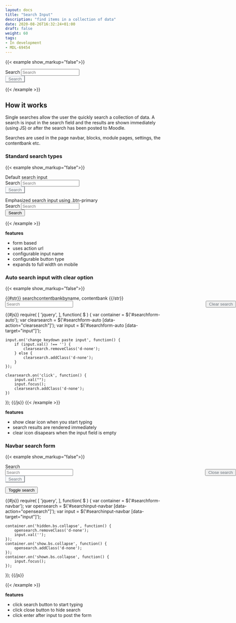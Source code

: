 ```yaml
---
layout: docs
title: "Search Input"
description: "find items in a collection of data"
date: 2020-08-26T16:32:24+01:00
draft: false
weight: 60
tags:
- In development
- MDL-69454
---
```


<style>
.simplesearchform .btn {
    padding-left: 0.5rem;
    padding-right: 0.5rem;
}
.simplesearchform .btn .icon{
    margin: 0;
}
.simplesearchform .btn-submit {
    border-color: #ced4da;
    color: #6c757d;
}

.simplesearchform .withclear {
    padding-right: 2rem;
}

.simplesearchform .btn-close,
.simplesearchform .btn-clear {
    position: absolute;
    right: 0;
    color: #6c757d;
    z-index: 4;
}

.simplesearchform .btn-submit {
    background-color: #f8f9fa;
}

.simplesearchform .searchinput.center {
    justify-content: center;
}
.simplesearchform .searchinput {
    display: flex;
    flex: 1 1 auto;
}
.simplesearchform .collapsing {
    height: inherit;
    transition: none;
    width: inherit;
}
</style>

{{< example show_markup="false">}}
<form autocomplete="off" action="http://localhost/admin/search.php" method="get" accept-charset="utf-8" id="searchinput-1" class="mform form-inline simplesearchform">
    <div class="input-group">
        <label for="searchinput">
            <span class="sr-only">Search</span>
        </label>
        <input type="text"
            id="searchinput"
            class="form-control"
            placeholder="Search"
            aria-label="Search"
            name="query"
            autocomplete="off"
            value=""
        >
        <div class="input-group-append">
            <button type="submit" class="btn btn-submit search-icon">
                <i class="icon fa fa-search fa-fw " aria-hidden="true"></i>
                <span class="sr-only">Search</span>
            </button>
        </div>
    </div>
</form>
{{< /example >}}

## How it works

Single searches allow the user the quickly search a collection of data. A search is input in the search field and the results are shown immediately (using JS) or after the search has been posted to Moodle.

Searches are used in the page navbar, blocks, module pages, settings, the contentbank etc.

### Standard search types

{{< example show_markup="false">}}
<div class="small">
Default search input
</div>
<form autocomplete="off" action="http://localhost/admin/search.php" method="get" accept-charset="utf-8" id="searchinput-1" class="mform form-inline simplesearchform">
    <div class="input-group">
        <label for="searchinput">
            <span class="sr-only">Search</span>
        </label>
        <input type="text"
            id="searchinput"
            class="form-control"
            placeholder="Search"
            aria-label="Search"
            name="query"
            autocomplete="off"
            value=""
        >
        <div class="input-group-append">
            <button type="submit" class="btn btn-submit search-icon">
                <i class="icon fa fa-search fa-fw " aria-hidden="true"></i>
                <span class="sr-only">Search</span>
            </button>
        </div>
    </div>
</form>
<div class="mt-3 small">
Emphasized search input using .btn-primary
</div>
<form autocomplete="off" action="http://localhost/admin/search.php" method="get" accept-charset="utf-8" id="searchinput-1" class="mform form-inline simplesearchform">
    <div class="input-group">
        <label for="searchinput">
            <span class="sr-only">Search</span>
        </label>
        <input type="text"
           id="searchinput"
           class="form-control"
           placeholder="Search"
           aria-label="Search"
           name="query"
           autocomplete="off"
           value=""
        >
        <div class="input-group-append">
            <button type="submit" class="btn btn-primary search-icon">
                <i class="icon fa fa-search fa-fw " aria-hidden="true"></i>
                <span class="sr-only">Search</span>
            </button>
        </div>
    </div>
</form>
{{< /example >}}

**features**
* form based
* uses action url
* configurable input name
* configurable button type
* expands to full width on mobile

<div class="my-5"></div>

### Auto search input with clear option

{{< example show_markup="false">}}
<div id="searchform-auto" class="form-inline simplesearchform">
    <div class="input-group searchbar" role="search">
        <label for="searchinput-auto">
            <span class="sr-only">{{#str}} searchcontentbankbyname, contentbank {{/str}}</span>
        </label>
        <input type="text"
           data-target="input"
           id="searchinput-auto"
           class="form-control withclear"
           placeholder="Search"
           name="search"
           autocomplete="off"
        >
        <button
            class="btn btn-clear d-none"
            data-action="clearsearch"
            type="button"
        >
            <i class="icon fa fa-times fa-fw " aria-hidden="true"></i>
            <span class="sr-only">Clear search</span>
        </button>
    </div>
</div>

{{#js}}
require(
[
    'jquery',
],
function(
    $
) {
    var container = $('#searchform-auto');
    var clearsearch = $('#searchform-auto [data-action="clearsearch"]');
    var input = $('#searchform-auto [data-target="input"]');

    input.on('change keydown paste input', function() {
        if (input.val() !== '') {
            clearsearch.removeClass('d-none');
        } else {
            clearsearch.addClass('d-none');
        }
    });

    clearsearch.on('click', function() {
        input.val("");
        input.focus();
        clearsearch.addClass('d-none');
    })
});
{{/js}}
{{< /example >}}

**features**

* show clear icon when you start typing
* search results are rendered immediately
* clear icon disapears when the input field is empty

<div class="my-5"></div>

### Navbar search form

{{< example show_markup="false">}}

<nav class="navbar navbar-light bg-light">
    <div id="searchinput-navbar" class="searchinputwrapper simplesearchform ml-auto">
        <div class="collapse" id="searchform-navbar">
            <div class="searchinput">
                <form autocomplete="off" action="http://localhost/admin/search.php" method="get" accept-charset="utf-8" id="searchinput-navbar" class="mform form-inline searchinputform">
                    <div class="input-group">
                        <label for="searcinput">
                            <span class="sr-only">Search</span>
                        </label>
                        <div class="position-relative">
                            <input type="text"
                            id="searchinput"
                               class="form-control withclear"
                               placeholder="Search"
                               aria-label="Search"
                               data-target="input"
                               name="q"
                               autocomplete="off"
                            >
                            <button class="btn btn-close"
                                data-action="closesearch"
                                data-toggle="collapse"
                                href="#searchform-navbar"
                                type="button"
                            >
                                <i class="icon fa fa-times fa-fw " aria-hidden="true"></i>
                                <span class="sr-only">Close search</span>
                            </button>
                        </div>
                        <div class="input-group-append">
                            <button type="submit" class="btn btn-submit">
                                <i class="icon fa fa-search fa-fw " aria-hidden="true"></i>
                                <span class="sr-only">Search</span>
                            </button>
                        </div>
                    </div>
                </form>
            </div>
        </div>
        <button
            class="btn p-2 border-0"
            type="button"
            data-toggle="collapse"
            data-action="opensearch"
            href="#searchform-navbar"
            role="button"
            aria-expanded="false"
            aria-controls="searchform-navbar"
        >
            <i class="icon fa fa-search fa-fw " aria-hidden="true"></i>
            <span class="sr-only">Toggle search</span>
        </button>
    </div>
</nav>

{{#js}}
require(
[
    'jquery',
],
function(
    $
) {
    var container = $('#searchform-navbar');
    var opensearch = $('#searchinput-navbar [data-action="opensearch"]');
    var input = $('#searchinput-navbar [data-target="input"]');

    container.on('hidden.bs.collapse', function() {
        opensearch.removeClass('d-none');
        input.val('');
    });
    container.on('show.bs.collapse', function() {
        opensearch.addClass('d-none');
    });
    container.on('shown.bs.collapse', function() {
        input.focus();
    });
});
{{/js}}

{{< /example >}}

**features**

* click search button to start typing
* click close button to hide search
* click enter after input to post the form



